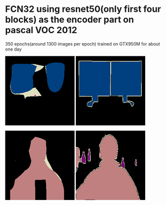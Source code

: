 # FCN32 using resnet50(only first four blocks) as the encoder part on pascal VOC 2012

350 epochs(around 1300 images per epoch)
trained on GTX950M for about one day

![example outputs_5_o](https://github.com/mummy2358/resnet50_VOC/blob/master/test5.png)
![example outputs_5_l](https://github.com/mummy2358/resnet50_VOC/blob/master/test_label5.png)

![example outputs_6_o](https://github.com/mummy2358/resnet50_VOC/blob/master/test6.png)
![example outputs_6_l](https://github.com/mummy2358/resnet50_VOC/blob/master/test_label6.png)
